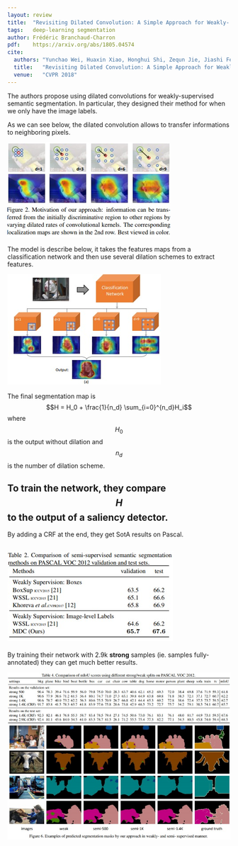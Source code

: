 ```yaml
---
layout: review
title:  "Revisiting Dilated Convolution: A Simple Approach for Weakly- and Semi- Supervised Semantic Segmentation"
tags:   deep-learning segmentation
author: Frédéric Branchaud-Charron
pdf:    https://arxiv.org/abs/1805.04574
cite:
  authors: "Yunchao Wei, Huaxin Xiao, Honghui Shi, Zequn Jie, Jiashi Feng, Thomas Huang"
  title:   "Revisiting Dilated Convolution: A Simple Approach for Weakly- and Semi- Supervised Semantic Segmentation"
  venue:   "CVPR 2018"
---
```



The authors propose using dilated convolutions for weakly-supervised semantic segmentation.
In particular, they designed their method for when we only have the image labels.

As we can see below, the dilated convolution allows to transfer informations to neighboring pixels.

![](/article/images/weak-sem-seg/fig2.jpg)

The model is describe below, it takes the features maps from a classification network and then use several dilation schemes to extract features.


![](/article/images/weak-sem-seg/fig1.jpg)


The final segmentation map is $$H = H_0 + \frac{1}{n_d} \sum_{i=0}^{n_d}H_i$$ where $$H_0$$ is the output without dilation and $$n_d$$ is the number of dilation scheme.

To train the network, they compare $$H$$ to the output of a saliency detector.
---
By adding a CRF at the end, they get SotA results on Pascal.

![](/article/images/weak-sem-seg/table2.jpg)
---

By training their network with 2.9k **strong** samples (ie. samples fully-annotated) they can get much better results.

![](/article/images/weak-sem-seg/table4.jpg)
